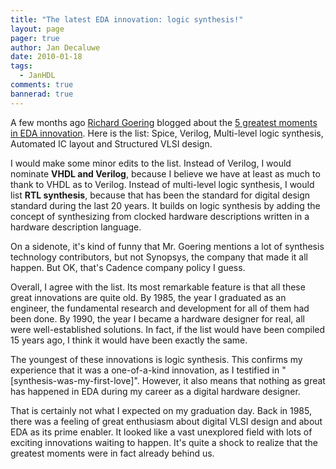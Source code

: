 ```yaml
---
title: "The latest EDA innovation: logic synthesis!"
layout: page 
pager: true
author: Jan Decaluwe
date: 2010-01-18
tags: 
  - JanHDL
comments: true
bannerad: true
---
```


A few months ago <a href="http://www.cadence.com/community/members/rgoering.aspx">Richard Goering</a> blogged about the <a href="http://www.cadence.com/Community/blogs/ii/archive/2009/11/03/greatest-moments-in-eda-innovation.aspx">5 greatest moments in EDA innovation</a>. Here is the list: Spice, Verilog, Multi-level logic synthesis, Automated IC layout and Structured VLSI design.

I would make some minor edits to the list. Instead of Verilog, I would nominate <strong>VHDL and Verilog</strong>, because I believe we have at least as much to thank to VHDL as to Verilog. Instead of multi-level logic synthesis, I would list <strong>RTL synthesis</strong>, because that has been the standard for digital design standard during the last 20 years. It builds on logic synthesis by adding the concept of synthesizing from clocked hardware descriptions written in a hardware description language.

On a sidenote, it's kind of funny that Mr. Goering mentions a lot of synthesis technology contributors, but not Synopsys, the company that made it all happen. But OK, that's Cadence company policy I guess.

Overall, I agree with the list. Its most remarkable feature is that all these great innovations are quite old. By 1985, the year I graduated as an engineer, the fundamental research and development for all of them had been done. By 1990, the year I became a hardware designer for real, all were well-established solutions. In fact, if the list would have been compiled 15 years ago, I think it would have been exactly the same.

The youngest of these innovations is logic synthesis. This confirms my experience that it was a one-of-a-kind innovation, as I testified in "[synthesis-was-my-first-love]". However, it also means that nothing as great has happened in EDA during my career as a digital hardware designer.

That is certainly not what I expected on my graduation day. Back in 1985, there was a feeling of great enthusiasm about digital VLSI design and about EDA as its prime enabler. It looked like a vast unexplored field with lots of exciting innovations waiting to happen. It's quite a shock to realize that the greatest moments were in fact already behind us.

